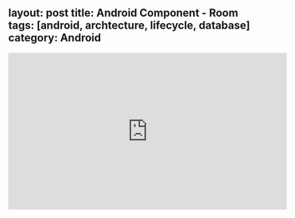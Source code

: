layout: post
title: Android Component - Room
tags: [android, archtecture, lifecycle, database]
category: Android
---

<iframe width="560" height="315" src="https://www.youtube.com/embed/H7I3zs-L-1w" frameborder="0" allowfullscreen></iframe>